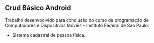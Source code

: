 ## Crud Básico Android

Trabalho desenvoolvido para conclusão do curso de programação de Computadores e Dispositivos Móveis – Instituto Federal de São Paulo:

- Sistema cadastral de pessoa física.

